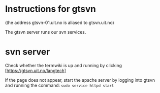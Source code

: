 Instructions for gtsvn
======================

(the address gtsvn-01.uit.no is aliased to gtsvn.uit.no)

The gtsvn server runs our svn services.

# svn server
Check whether the termwiki is up and running by clicking [https://gtsvn.uit.no/langtech]

If the page does not appear, start the apache server by logging into gtsvn and running the command:
```sudo service httpd start```
